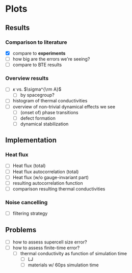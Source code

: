 Plots
===

## Results

### Comparison to literature

- [x] compare to **experiments**
- [ ] how big are the errors we're seeing?
- [ ] compare to BTE results

### Overview results

- [ ] $\kappa$ vs. $\sigma^{\rm A}$ 
    - [ ] by spacegroup?
- [ ] histogram of thermal conductivities
- [ ] overview of non-trivial dynamical effects we see
    - [ ] (onset of) phase transitions
    - [ ] defect formation
    - [ ] dynamical stabilization

## Implementation

### Heat flux

- [ ] Heat flux (total)
- [ ] Heat flux autocorrelation (total)
- [ ] Heat flux (w/o gauge-invariant part)
- [ ] resulting autocorrelation function
- [ ] comparison resulting thermal conductivities

### Noise cancelling

- [ ] filtering strategy



## Problems

- [ ] how to assess supercell size error?
- [ ] how to assess finite-time error?
    - [ ] thermal conductivity as function of simulation time
        - [ ] LJ
        - [ ] materials w/ 60ps simulation time